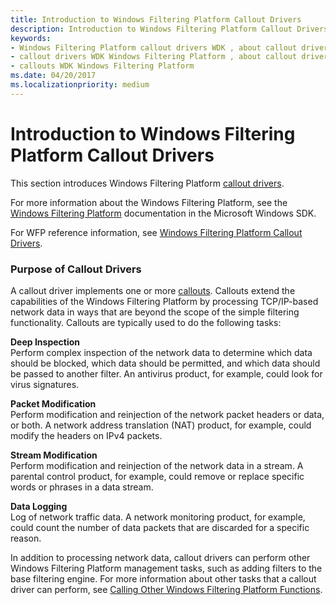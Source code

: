 ```yaml
---
title: Introduction to Windows Filtering Platform Callout Drivers
description: Introduction to Windows Filtering Platform Callout Drivers
keywords:
- Windows Filtering Platform callout drivers WDK , about callout drivers
- callout drivers WDK Windows Filtering Platform , about callout drivers
- callouts WDK Windows Filtering Platform
ms.date: 04/20/2017
ms.localizationpriority: medium
---
```


# Introduction to Windows Filtering Platform Callout Drivers


This section introduces Windows Filtering Platform [callout drivers](callout-driver.md). 

For more information about the Windows Filtering Platform, see the [Windows Filtering Platform](/windows/win32/fwp/windows-filtering-platform-start-page) documentation in the Microsoft Windows SDK.

For WFP reference information, see [Windows Filtering Platform Callout Drivers](/windows-hardware/drivers/ddi/_netvista/#windows-filtering-platform-callout-drivers).

### Purpose of Callout Drivers

A callout driver implements one or more [callouts](callout.md). Callouts extend the capabilities of the Windows Filtering Platform by processing TCP/IP-based network data in ways that are beyond the scope of the simple filtering functionality. Callouts are typically used to do the following tasks:

<a href="" id="deep-inspection-------"></a>**Deep Inspection**   
Perform complex inspection of the network data to determine which data should be blocked, which data should be permitted, and which data should be passed to another filter. An antivirus product, for example, could look for virus signatures.

<a href="" id="packet-modification-------"></a>**Packet Modification**   
Perform modification and reinjection of the network packet headers or data, or both. A network address translation (NAT) product, for example, could modify the headers on IPv4 packets.

<a href="" id="stream-modification-------"></a>**Stream Modification**   
Perform modification and reinjection of the network data in a stream. A parental control product, for example, could remove or replace specific words or phrases in a data stream.

<a href="" id="data-logging-------"></a>**Data Logging**   
Log of network traffic data. A network monitoring product, for example, could count the number of data packets that are discarded for a specific reason.

In addition to processing network data, callout drivers can perform other Windows Filtering Platform management tasks, such as adding filters to the base filtering engine. For more information about other tasks that a callout driver can perform, see [Calling Other Windows Filtering Platform Functions](calling-other-windows-filtering-platform-functions.md).

 

